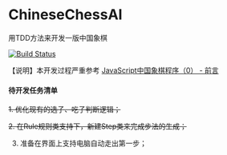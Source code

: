 # ChineseChessAI
用TDD方法来开发一版中国象棋

[![Build Status](https://travis-ci.com/welldoer/ChineseChessAI.svg?branch=master)](https://travis-ci.com/welldoer/ChineseChessAI)

【说明】本开发过程严重参考 [JavaScript中国象棋程序（0） - 前言](http://www.cnblogs.com/royhoo/p/6426394.html)



#### 待开发任务清单
~~1. 优化现有的选子、吃子判断逻辑；~~

~~2. 在Rule规则类支持下，新建Step类来完成步法的生成；~~

3. 准备在界面上支持电脑自动走出第一步；